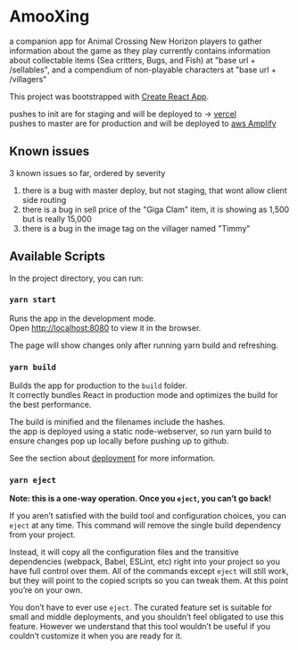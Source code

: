 # AmooXing
a companion app for Animal Crossing New Horizon players to gather information about the game as they play
currently contains information about collectable items (Sea critters, Bugs, and Fish) at "base url + /sellables", and a compendium of non-playable characters at "base url + /villagers" 

This project was bootstrapped with [Create React App](https://github.com/facebook/create-react-app).

pushes to init are for staging and will be deployed to -> [vercel](https://amoo-xing-fe.antilou86.vercel.app/) <br/>
pushes to master are for production and will be deployed to [aws Amplify](https://master.d3u1c7xm8qrvaq.amplifyapp.com/)

## Known issues
3 known issues so far, ordered by severity
1. there is a bug with master deploy, but not staging, that wont allow client side routing
2. there is a bug in sell price of the "Giga Clam" item, it is showing as 1,500 but is really 15,000
3. there is a bug in the image tag on the villager named "Timmy"

## Available Scripts

In the project directory, you can run:

### `yarn start`

Runs the app in the development mode.<br />
Open [http://localhost:8080](http://localhost:8080) to view it in the browser.

The page will show changes only after running yarn build and refreshing.<br />

### `yarn build`

Builds the app for production to the `build` folder.<br />
It correctly bundles React in production mode and optimizes the build for the best performance.

The build is minified and the filenames include the hashes.<br />
the app is deployed using a static node-webserver, so run yarn build to ensure changes pop up locally before pushing up to github.

See the section about [deployment](https://facebook.github.io/create-react-app/docs/deployment) for more information.

### `yarn eject`

**Note: this is a one-way operation. Once you `eject`, you can’t go back!**

If you aren’t satisfied with the build tool and configuration choices, you can `eject` at any time. This command will remove the single build dependency from your project.

Instead, it will copy all the configuration files and the transitive dependencies (webpack, Babel, ESLint, etc) right into your project so you have full control over them. All of the commands except `eject` will still work, but they will point to the copied scripts so you can tweak them. At this point you’re on your own.

You don’t have to ever use `eject`. The curated feature set is suitable for small and middle deployments, and you shouldn’t feel obligated to use this feature. However we understand that this tool wouldn’t be useful if you couldn’t customize it when you are ready for it.
